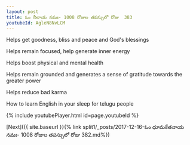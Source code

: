 ```yaml
---
layout: post
title: ఓం నీలాయ నమః- 1008 రోజుల తపస్సులో రోజు  383
youtubeId: AgleN8NvLCM
---
```

 
 
Helps get goodness, bliss and peace and God's blessings
 
Helps remain focused, help generate inner energy 
 
Helps boost physical and mental health 
 
Helps remain grounded and generates a sense of gratitude towards the greater power 
 
Helps reduce bad karma
 
How to learn English in your sleep for telugu people
 
 
 
 


{% include youtubePlayer.html id=page.youtubeId %}
 
[Next]({{ site.baseurl }}{% link split1/_posts/2017-12-16-ఓం ధూమకేతనాయ నమః- 1008 రోజుల తపస్సులో రోజు  382.md%})
 
